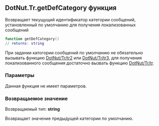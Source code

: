 ## DotNut.Tr.getDefCategory функция

Возвращает текущущий идентификатор категории сообщений, установленный по умолчанию для получения локализованных сообщений


```lua
function getDefCategory()
// returns: string
```


При задании катогории сообщений по умолчанию не обязательно вызывать функцию [DotNut/Tr/tr2](../../DotNut/Tr/tr2.md) или [DotNut/Tr/tr3](../../DotNut/Tr/tr3.md), для получения локализованного сообщения достаточно вызвать функцию [DotNut/Tr/tr](../../DotNut/Tr/tr.md).


### Параметры

Данная функция не имеет параметров.

### Возвращаемое значение

Возвращаемый тип: **string**

Возвращает значение предыдущей категории по умолчанию.

